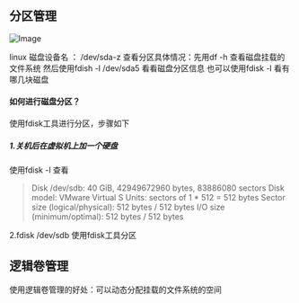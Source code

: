 ## 分区管理

![Image](https://github.com/yangchao-nick-GitHub/learn_shell/blob/main/Linux_learn/Partition.png)

linux 磁盘设备名 ： /dev/sda-z
查看分区具体情况：先用df -h 查看磁盘挂载的文件系统
然后使用fdish -l /dev/sda5 看看磁盘分区信息
也可以使用fdisk -l 看有哪几块磁盘

#### 如何进行磁盘分区？
使用fdisk工具进行分区，步骤如下
##### 1.关机后在虚拟机上加一个硬盘
使用fdisk -l 查看
>Disk /dev/sdb: 40 GiB, 42949672960 bytes, 83886080 sectors
Disk model: VMware Virtual S
Units: sectors of 1 * 512 = 512 bytes
Sector size (logical/physical): 512 bytes / 512 bytes
I/O size (minimum/optimal): 512 bytes / 512 bytes




2.fdisk /dev/sdb 使用fdisk工具分区





## 逻辑卷管理

使用逻辑卷管理的好处：可以动态分配挂载的文件系统的空间
